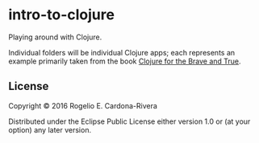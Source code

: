 # intro-to-clojure

Playing around with Clojure. 

Individual folders will be individual Clojure apps; each represents an example primarily
taken from the book [Clojure for the Brave and True](http://www.braveclojure.com).

## License

Copyright © 2016 Rogelio E. Cardona-Rivera

Distributed under the Eclipse Public License either version 1.0 or (at
your option) any later version.
